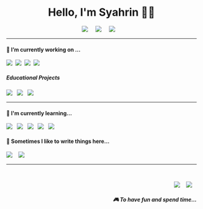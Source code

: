 <h1 align='center'> Hello, I'm Syahrin  👋👦</h1>


<!-- <p align='center'>
  <a href="#"><img src="https://visitor-badge.glitch.me/badge?page_id=StefanyVasc.StefanyVasc"></a>
</p> -->


<p align='center'>
  <a href="https://twitter.com/ssyhrn_"><img src="https://img.shields.io/badge/twitter-%231DA1F2.svg?&style=for-the-badge&logo=twitter&logoColor=white" /></a>&nbsp;&nbsp;&nbsp;&nbsp;
  <a href="https://www.linkedin.com/in/mohamad-syahrin-bin-suhaimi-57765217a/"><img src="https://img.shields.io/badge/linkedin-%230077B5.svg?&style=for-the-badge&logo=linkedin&logoColor=white" /></a>&nbsp;&nbsp;&nbsp;&nbsp;
  <a href="mailto:rushsyahrin@gmail.com"><img src="https://img.shields.io/badge/gmail-%23D14836.svg?&style=for-the-badge&logo=gmail&logoColor=white" /></a>&nbsp;&nbsp;&nbsp;&nbsp;

</p>


<hr>


<!--
**StefanyVasc/StefanyVasc** is a ✨ _special_ ✨ repository because its `README.md` (this file) appears on your GitHub profile.

Here are some ideas to get you started:

- 🔭 I’m currently working on ...
- 🌱 I’m currently learning ...
- 👯 I’m looking to collaborate on ...
- 🤔 I’m looking for help with ...
- 💬 Ask me about ...
- 📫 How to reach me: ...
- 😄 Pronouns: ...
- ⚡ Fun fact: ...
-->




<h4> 🔭 I’m currently working on ...</h4>
<p >
  <img src="https://img.shields.io/badge/html5%20-%23e34f26.svg?&style=for-the-badge&logo=html5&logoColor=white" />&nbsp;&nbsp;<img src="https://img.shields.io/badge/css3%20-%231572B6.svg?&style=for-the-badge&logo=css3&logoColor=white" />&nbsp;&nbsp;<img src="https://img.shields.io/badge/jquery%20-%230769ad.svg?&style=for-the-badge&logo=jquery&logoColor=white" />&nbsp;&nbsp;<img src="https://img.shields.io/badge/javascript%20-%23F7DF1E.svg?&style=for-the-badge&logo=javascript&logoColor=white" />&nbsp;&nbsp;
</p>


<h5>Educational Projects</h5>
<p >
  <img src="https://img.shields.io/badge/scratch%20-%234d97ff.svg?&style=for-the-badge&logo=scratch&logoColor=white" />&nbsp;&nbsp;&nbsp;<img src="https://img.shields.io/badge/inkscape%20-%23000000.svg?&style=for-the-badge&logo=inkscape&logoColor=white" />&nbsp;&nbsp;&nbsp;<img src="https://img.shields.io/badge/arduino%20-%2300979d.svg?&style=for-the-badge&logo=arduino&logoColor=white" />&nbsp;&nbsp;&nbsp;
</p>

<hr>

<h4>🌱 I'm currently learning...</h4>
<p >
  <img src="https://img.shields.io/badge/react%20-%2361DAFB.svg?&style=for-the-badge&logo=react&logoColor=white" />&nbsp;&nbsp;&nbsp;<img src="https://img.shields.io/badge/node.js%20-%23339933.svg?&style=for-the-badge&logo=node.js&logoColor=white" />&nbsp;&nbsp;&nbsp;<img src="https://img.shields.io/badge/sass%20-%23cc6699.svg?&style=for-the-badge&logo=sass&logoColor=white" />&nbsp;&nbsp;&nbsp;<img src="https://img.shields.io/badge/styledcomponents%20-%23db7093.svg?&style=for-the-badge&logo=styled-components&logoColor=white" />&nbsp;&nbsp;&nbsp;<img src="https://img.shields.io/badge/jest%20-%23c21325.svg?&style=for-the-badge&logo=jest&logoColor=white" />&nbsp;&nbsp;&nbsp;
</p>


<p align='right'>
<h4>💬 Sometimes I like to write things here...</h4>
  <a href="https://dev.to/stefanyvasc"><img src="https://img.shields.io/badge/DEV.TO-%230A0A0A.svg?&style=for-the-badge&logo=dev-dot-to&logoColor=white" /></a>&nbsp;&nbsp;&nbsp;
  <a href="https://medium.com/@stefany.vasc.sa"><img src="https://img.shields.io/badge/medium-%2312100E.svg?&style=for-the-badge&logo=medium&logoColor=white" /></a>&nbsp;&nbsp;&nbsp;
</p>


<hr>

<br>
<p align="right">
  <a href="https://open.spotify.com/playlist/2w8GYqYdH6ve3g0nGcJcgE?si=7bCl8yynR2Saz4VPR6mDXQ"><img src="https://img.shields.io/badge/spotify-%231ED760.svg?&style=for-the-badge&logo=spotify&logoColor=white" /></a>&nbsp;&nbsp;&nbsp;
  <a href="steamcommunity.com/id/SteVasc/"><img src="https://img.shields.io/badge/Steam-%23000000.svg?&style=for-the-badge&logo=steam&logoColor=white" /></a>&nbsp;&nbsp;&nbsp;
  <h5 align="right">🎮 To have fun and spend time...</h5>
</p>



